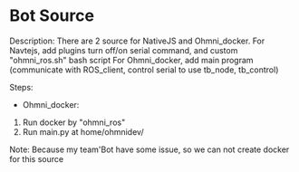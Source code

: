 # Bot Source

Description:
There are 2 source for NativeJS and Ohmni_docker.
For Navtejs, add plugins turn off/on serial command, and custom "ohmni_ros.sh" bash script
For Ohmni_docker, add main program (communicate with ROS_client, control serial to use tb_node, tb_control)

Steps:
- Ohmni_docker:
 1. Run docker by "ohmni_ros"
 2. Run main.py at home/ohmnidev/

Note:
 Because my team'Bot have some issue, so we can not create docker for this source
